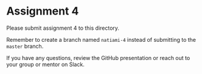 # Assignment 4

Please submit assignment 4 to this directory.

Remember to create a branch named `natiami-4` 
instead of submitting to the `master` branch.

If you have any questions, review the GitHub presentation or reach
out to your group or mentor on Slack.
